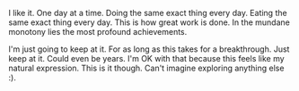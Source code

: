 I like it. One day at a time. Doing the same exact thing every day. Eating the same exact thing every day. This is how great work is done. In the mundane monotony lies the most profound achievements.

I'm just going to keep at it. For as long as this takes for a breakthrough. Just keep at it. Could even be years. I'm OK with that because this feels like my natural expression. This is it though. Can't imagine exploring anything else :).